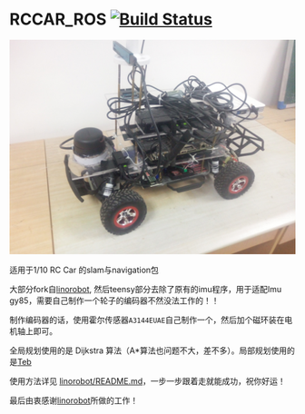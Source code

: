 # RCCAR_ROS [![Build Status](https://travis-ci.org/zhangcaocao/RCCAR_ROS.svg?branch=master)](https://travis-ci.org/zhangcaocao/RCCAR_ROS)


![RCCAR](/rc_car.jpg)

适用于1/10 RC Car 的slam与navigation包

大部分fork自[linorobot](https://github.com/linorobot), 然后teensy部分去除了原有的imu程序，用于适配Imu gy85，需要自己制作一个轮子的编码器不然没法工作的！！


制作编码器的话，使用霍尔传感器`A3144EUAE`自己制作一个，然后加个磁环装在电机轴上即可。


全局规划使用的是 Dijkstra 算法（A*算法也问题不大，差不多）。局部规划使用的是[Teb](http://wiki.ros.org/teb_local_planner)

使用方法详见 [linorobot/README.md](linorobot/README.md)，一步一步跟着走就能成功，祝你好运！


最后由衷感谢[linorobot](https://github.com/linorobot)所做的工作！